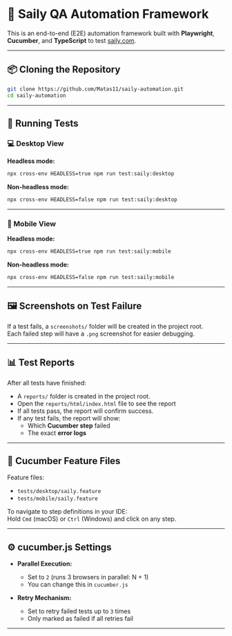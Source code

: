 # 🚀 Saily QA Automation Framework

This is an end-to-end (E2E) automation framework built with **Playwright**, **Cucumber**, and **TypeScript** to test [saily.com](https://saily.com).

---

## 📦 Cloning the Repository

```bash
git clone https://github.com/Matas11/saily-automation.git
cd saily-automation
```

---

## 🧪 Running Tests

### 💻 Desktop View

**Headless mode:**
```bash
npx cross-env HEADLESS=true npm run test:saily:desktop
```

**Non-headless mode:**
```bash
npx cross-env HEADLESS=false npm run test:saily:desktop
```

---

### 📱 Mobile View

**Headless mode:**
```bash
npx cross-env HEADLESS=true npm run test:saily:mobile
```

**Non-headless mode:**
```bash
npx cross-env HEADLESS=false npm run test:saily:mobile
```

---

## 🖼️ Screenshots on Test Failure

If a test fails, a `screenshots/` folder will be created in the project root.  
Each failed step will have a `.png` screenshot for easier debugging.

---

## 📊 Test Reports

After all tests have finished:

- A `reports/` folder is created in the project root.
- Open the `reports/html/index.html` file to see the report
- If all tests pass, the report will confirm success.
- If any test fails, the report will show:
  - Which **Cucumber step** failed
  - The exact **error logs**

---

## 🥒 Cucumber Feature Files

Feature files:

- `tests/desktop/saily.feature`
- `tests/mobile/saily.feature`

To navigate to step definitions in your IDE:  
Hold `Cmd` (macOS) or `Ctrl` (Windows) and click on any step.

---

## ⚙️ cucumber.js Settings

- **Parallel Execution:**
  - Set to `2` (runs 3 browsers in parallel: N + 1)
  - You can change this in `cucumber.js`

- **Retry Mechanism:**
  - Set to retry failed tests up to `3` times
  - Only marked as failed if all retries fail

---
